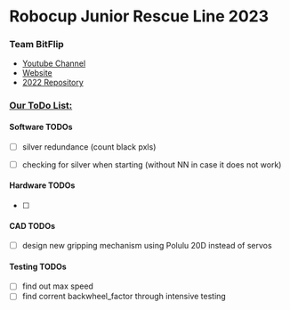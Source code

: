 # Robocup Junior Rescue Line 2023
### Team BitFlip


* [Youtube Channel](https://www.youtube.com/channel/UCC9BH-tkFcYVH9Up8JBV4LQ)
* [Website](http://kraemer123.de/)
* [2022 Repository](https://github.com/saegersven/robocup)

### <u>Our ToDo List:</u>

#### Software TODOs

- [ ] silver redundance (count black pxls)
- [ ] checking for silver when starting (without NN in case it does not work)


#### Hardware TODOs

- [ ]

#### CAD TODOs

- [ ] design new gripping mechanism using Polulu 20D instead of servos

#### Testing TODOs
- [ ] find out max speed
- [ ] find corrent backwheel_factor through intensive testing
